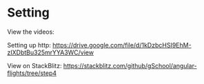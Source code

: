 # Setting


View the videos:

Setting up http: 
https://drive.google.com/file/d/1kDzbcHSI9EhM-zIXDbtBu325mrYYA3WC/view




View on StackBlitz:
https://stackblitz.com/github/gSchool/angular-flights/tree/step4
